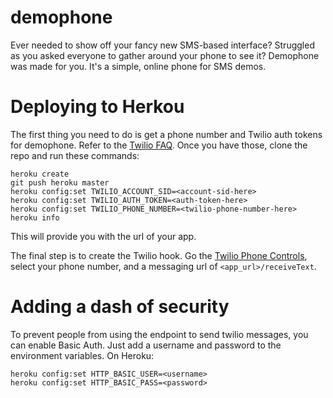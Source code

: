# demophone

Ever needed to show off your fancy new SMS-based interface? Struggled as you asked everyone to gather around your phone to see it? Demophone was made for you. It's a simple, online phone for SMS demos. 

# Deploying to Herkou

The first thing you need to do is get a phone number and Twilio auth tokens for demophone. Refer to the [Twilio FAQ](http://www.twilio.com/help/faq/phone-numbers). Once you have those, clone the repo and run these commands:

```
heroku create
git push heroku master
heroku config:set TWILIO_ACCOUNT_SID=<account-sid-here>
heroku config:set TWILIO_AUTH_TOKEN=<auth-token-here>
heroku config:set TWILIO_PHONE_NUMBER=<twilio-phone-number-here>
heroku info
```

This will provide you with the url of your app.

The final step is to create the Twilio hook. Go the [Twilio Phone Controls](https://www.twilio.com/user/account/phone-numbers/incoming), select your phone number, and a messaging url of `<app_url>/receiveText`.

# Adding a dash of security

To prevent people from using the endpoint to send twilio messages, you can enable Basic Auth. Just add a username and password to the environment variables. On Heroku:

```
heroku config:set HTTP_BASIC_USER=<username>
heroku config:set HTTP_BASIC_PASS=<password>
```